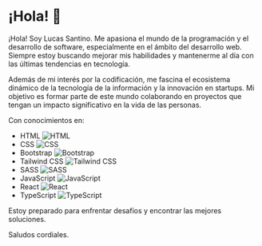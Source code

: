 # ¡Hola! 🚀

¡Hola! Soy Lucas Santino. Me apasiona el mundo de la programación y el desarrollo de software, especialmente en el ámbito del desarrollo web. Siempre estoy buscando mejorar mis habilidades y mantenerme al día con las últimas tendencias en tecnología.

Además de mi interés por la codificación, me fascina el ecosistema dinámico de la tecnología de la información y la innovación en startups. Mi objetivo es formar parte de este mundo colaborando en proyectos que tengan un impacto significativo en la vida de las personas.

Con conocimientos en:

- HTML ![HTML](https://upload.wikimedia.org/wikipedia/commons/thumb/6/61/HTML5_logo_and_wordmark.svg/80px-HTML5_logo_and_wordmark.svg.png)
- CSS ![CSS](https://upload.wikimedia.org/wikipedia/commons/thumb/d/d5/CSS3_logo_and_wordmark.svg/80px-CSS3_logo_and_wordmark.svg.png)
- Bootstrap ![Bootstrap](https://upload.wikimedia.org/wikipedia/commons/thumb/b/b2/Bootstrap_logo.svg/80px-Bootstrap_logo.svg.png)
- Tailwind CSS ![Tailwind CSS](https://upload.wikimedia.org/wikipedia/commons/thumb/d/d2/Tailwind_CSS_logo.svg/80px-Tailwind_CSS_logo.svg.png)
- SASS ![SASS](https://sass-lang.com/assets/img/styleguide/color-1c4aab2b.png)
- JavaScript ![JavaScript](https://upload.wikimedia.org/wikipedia/commons/thumb/9/99/Unofficial_JavaScript_logo_2.svg/80px-Unofficial_JavaScript_logo_2.svg.png)
- React ![React](https://upload.wikimedia.org/wikipedia/commons/thumb/a/a7/React-icon.svg/80px-React-icon.svg.png)
- TypeScript ![TypeScript](https://upload.wikimedia.org/wikipedia/commons/thumb/4/4c/Typescript_logo_2020.svg/80px-Typescript_logo_2020.svg.png)

Estoy preparado para enfrentar desafíos y encontrar las mejores soluciones.

Saludos cordiales.
